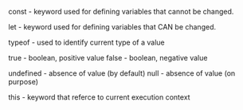 const - keyword used for defining variables that cannot be changed.

let - keyword used for defining variables that CAN be changed.

typeof - used to identify current type of a value


true - boolean, positive value
false - boolean, negative value

undefined - absence of value (by default)
null - absence of value (on purpose)

this - keyword that referce to current execution context